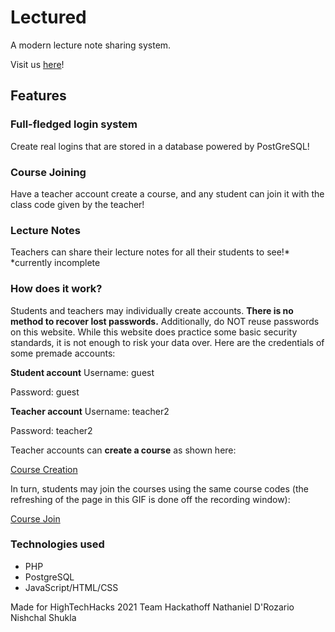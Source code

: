 # Lectured

A modern lecture note sharing system.

Visit us [here](http://lectured.herokuapp.com/)!

## Features

### Full-fledged login system

Create real logins that are stored in a database powered by PostGreSQL!

### Course Joining

Have a teacher account create a course, and any student can join it with the class code given by the teacher!

### Lecture Notes

Teachers can share their lecture notes for all their students to see!*
*currently incomplete

### How does it work?

Students and teachers may individually create accounts. **There is no method to recover lost passwords.** Additionally, do NOT reuse passwords on this website. While this website does practice some basic security standards, it is not enough to risk your data over. Here are the credentials of some premade accounts:

**Student account**
Username: guest

Password: guest


**Teacher account**
Username: teacher2

Password: teacher2


Teacher accounts can **create a course** as shown here:

[Course Creation](images/course-creation.gif)

In turn, students may join the courses using the same course codes (the refreshing of the page in this GIF is done off the recording window):

[Course Join](image/course-join.gif)

### Technologies used

- PHP
- PostgreSQL
- JavaScript/HTML/CSS

Made for HighTechHacks 2021
Team Hackathoff
Nathaniel D'Rozario
Nishchal Shukla
